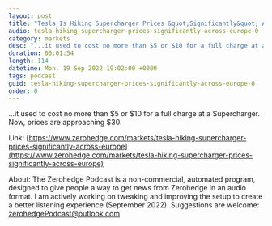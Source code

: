 ```yaml
---
layout: post
title: "Tesla Is Hiking Supercharger Prices &quot;Significantly&quot; Across Europe"
audio: tesla-hiking-supercharger-prices-significantly-across-europe-0
category: markets
desc: "...it used to cost no more than $5 or $10 for a full charge at a Supercharger. Now, prices are approaching $30. "
duration: 00:01:54
length: 114
datetime: Mon, 19 Sep 2022 19:02:00 +0000
tags: podcast
guid: tesla-hiking-supercharger-prices-significantly-across-europe-0
order: 0
---
```

...it used to cost no more than $5 or $10 for a full charge at a Supercharger. Now, prices are approaching $30. 

Link: [https://www.zerohedge.com/markets/tesla-hiking-supercharger-prices-significantly-across-europe](https://www.zerohedge.com/markets/tesla-hiking-supercharger-prices-significantly-across-europe)

About: The Zerohedge Podcast is a non-commercial, automated program, designed to give people a way to get news from Zerohedge in an audio format.  I am actively working on tweaking and improving the setup to create a better listening experience (September 2022).  Suggestions are welcome: [zerohedgePodcast@outlook.com](mailto:zerohedgePodcast@outlook.com)